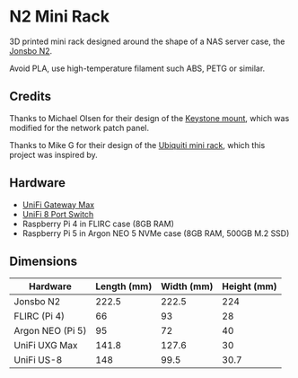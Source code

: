 # N2 Mini Rack

3D printed mini rack designed around the shape of a NAS server case,
the [Jonsbo N2](https://www.jonsbo.com/en/products/N2White.html).

Avoid PLA, use high-temperature filament such ABS, PETG or similar.

## Credits

Thanks to Michael Olsen for their design of the
[Keystone mount](https://www.printables.com/model/236975-keystone-panel-mount),
which was modified for the network patch panel.

Thanks to Mike G for their design of the
[Ubiquiti mini rack](https://www.printables.com/model/300940-ubiquiti-mini-rack),
which this project was inspired by.

## Hardware

- [UniFi Gateway Max](https://store.ui.com/us/en/products/uxg-max)
- [UniFi 8 Port Switch](https://store.ui.com/us/en/products/us-8-60w)
- Raspberry Pi 4 in FLIRC case (8GB RAM)
- Raspberry Pi 5 in Argon NEO 5 NVMe case (8GB RAM, 500GB M.2 SSD)

## Dimensions

| Hardware          | Length (mm) | Width (mm) | Height (mm) |
|-------------------|-------------|------------|-------------|
| Jonsbo N2         |       222.5 |      222.5 |         224 |
| FLIRC (Pi 4)      |          66 |         93 |          28 |
| Argon NEO (Pi 5)  |          95 |         72 |          40 |
| UniFi UXG Max     |       141.8 |      127.6 |          30 |
| UniFi US-8        |         148 |       99.5 |        30.7 |
